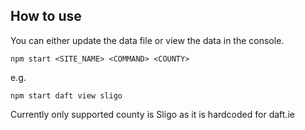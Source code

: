 ## How to use

You can either update the data file or view the data in the console.

`npm start <SITE_NAME> <COMMAND> <COUNTY>`

e.g. 

`npm start daft view sligo`

Currently only supported county is Sligo as it is hardcoded for daft.ie